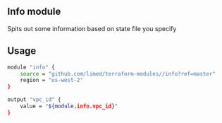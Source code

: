## Info module
Spits out some information based on state file you specify

## Usage

```bash
module "info" {
	source = "github.com/limed/terraform-modules//info?ref=master"
	region = "us-west-2"
}

output "vpc_id" {
	value = "${module.info.vpc_id}"
}
```
